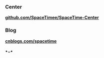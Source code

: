 ### **Center**
[**github.com/SpaceTimee/SpaceTime-Center**](//github.com/SpaceTimee/SpaceTime-Center)

### **Blog**
[**cnblogs.com/spacetime**](//cnblogs.com/spacetime)

•ᴗ•
